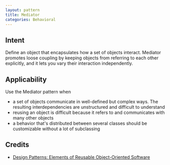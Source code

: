 ```yaml
---
layout: pattern
title: Mediator
categories: Behavioral
---
```


## Intent
Define an object that encapsulates how a set of objects interact.
Mediator promotes loose coupling by keeping objects from referring to each
other explicitly, and it lets you vary their interaction independently.

## Applicability
Use the Mediator pattern when

* a set of objects communicate in well-defined but complex ways. The resulting interdependencies are unstructured and difficult to understand
* reusing an object is difficult because it refers to and communicates with many other objects
* a behavior that's distributed between several classes should be customizable without a lot of subclassing

## Credits

* [Design Patterns: Elements of Reusable Object-Oriented Software](http://www.amazon.com/Design-Patterns-Elements-Reusable-Object-Oriented/dp/0201633612)	
